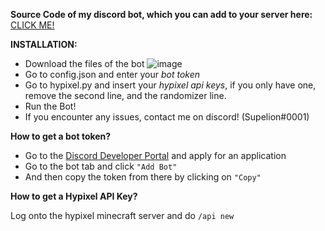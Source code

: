 **Source Code of my discord bot, which you can add to your server here:** [CLICK ME!](https://discord.com/api/oauth2/authorize?client_id=835237831412547607&permissions=268762199&scope=bot)

****INSTALLATION:****
 - Download the files of the bot ![image](https://user-images.githubusercontent.com/83178953/120118035-13b94c80-c199-11eb-952f-306f2a2b116e.png)
 - Go to config.json and enter your *bot token*
 - Go to hypixel.py and insert your *hypixel api keys*, if you only have one, remove the second line, and the randomizer line.
 - Run the Bot!
 - If you encounter any issues, contact me on discord! (Supelion#0001)


**How to get a bot token?**
 - Go to the [Discord Developer Portal](https://discord.com/developers/)
   and apply for an application
  - Go to the bot tab and click ``"Add Bot"``
  - And then copy the token from there by clicking on ``"Copy"``


**How to get a Hypixel API Key?**

Log onto the hypixel minecraft server and do ``/api new``
